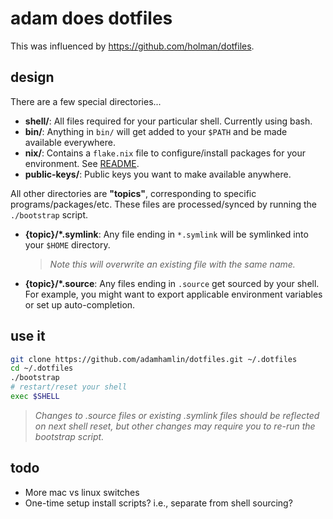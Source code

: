 # adam does dotfiles

This was influenced by https://github.com/holman/dotfiles.

## design

There are a few special directories...

- **shell/**: All files required for your particular shell. Currently using bash.
- **bin/**: Anything in `bin/` will get added to your `$PATH` and be made
  available everywhere.
- **nix/**: Contains a `flake.nix` file to configure/install packages for your environment. See [README](./nix/README.md).
- **public-keys/**: Public keys you want to make available anywhere.

All other directories are **"topics"**, corresponding to specific programs/packages/etc. These files are processed/synced by running the `./bootstrap` script.

- **{topic}/\*.symlink**: Any file ending in `*.symlink` will be symlinked into
  your `$HOME` directory.
  >_Note this will overwrite an existing file with the same name._
- **{topic}/\*.source**: Any files ending in `.source` get sourced by your shell. For example, you might want to export applicable environment variables or set up auto-completion.


## use it

```bash
git clone https://github.com/adamhamlin/dotfiles.git ~/.dotfiles
cd ~/.dotfiles
./bootstrap
# restart/reset your shell
exec $SHELL
```
>_Changes to .source files or existing .symlink files should be reflected on next shell reset, but other changes may require you to re-run the bootstrap script._

## todo

- More mac vs linux switches
- One-time setup install scripts? i.e., separate from shell sourcing?
